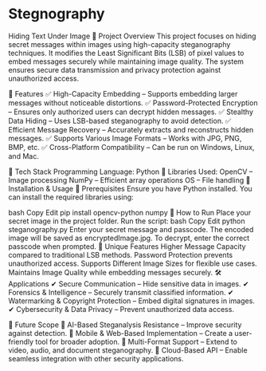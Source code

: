 # Stegnography
Hiding Text Under Image
📌 Project Overview
This project focuses on hiding secret messages within images using high-capacity steganography techniques. It modifies the Least Significant Bits (LSB) of pixel values to embed messages securely while maintaining image quality. The system ensures secure data transmission and privacy protection against unauthorized access.

📂 Features
✅ High-Capacity Embedding – Supports embedding larger messages without noticeable distortions.
✅ Password-Protected Encryption – Ensures only authorized users can decrypt hidden messages.
✅ Stealthy Data Hiding – Uses LSB-based steganography to avoid detection.
✅ Efficient Message Recovery – Accurately extracts and reconstructs hidden messages.
✅ Supports Various Image Formats – Works with JPG, PNG, BMP, etc.
✅ Cross-Platform Compatibility – Can be run on Windows, Linux, and Mac.

📌 Tech Stack
Programming Language: Python 🐍
Libraries Used:
OpenCV – Image processing
NumPy – Efficient array operations
OS – File handling
📜 Installation & Usage
🔹 Prerequisites
Ensure you have Python installed. You can install the required libraries using:

bash
Copy
Edit
pip install opencv-python numpy
🔹 How to Run
Place your secret image in the project folder.
Run the script:
bash
Copy
Edit
python steganography.py
Enter your secret message and passcode.
The encoded image will be saved as encryptedImage.jpg.
To decrypt, enter the correct passcode when prompted.
🎯 Unique Features
Higher Message Capacity compared to traditional LSB methods.
Password Protection prevents unauthorized access.
Supports Different Image Sizes for flexible use cases.
Maintains Image Quality while embedding messages securely.
🛠️ Applications
✔ Secure Communication – Hide sensitive data in images.
✔ Forensics & Intelligence – Securely transmit classified information.
✔ Watermarking & Copyright Protection – Embed digital signatures in images.
✔ Cybersecurity & Data Privacy – Prevent unauthorized data access.

🔮 Future Scope
🚀 AI-Based Steganalysis Resistance – Improve security against detection.
🚀 Mobile & Web-Based Implementation – Create a user-friendly tool for broader adoption.
🚀 Multi-Format Support – Extend to video, audio, and document steganography.
🚀 Cloud-Based API – Enable seamless integration with other security applications.
